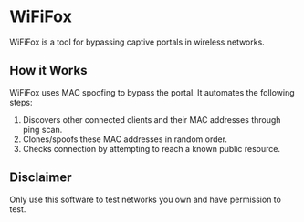 # WiFiFox
WiFiFox is a tool for bypassing captive portals in wireless networks.

## How it Works
WiFiFox uses MAC spoofing to bypass the portal. It automates the following steps:

1) Discovers other connected clients and their MAC addresses through ping scan.
2) Clones/spoofs these MAC addresses in random order.
3) Checks connection by attempting to reach a known public resource.

## Disclaimer
Only use this software to test networks you own and have permission to test.

